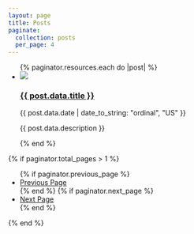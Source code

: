 ```yaml
---
layout: page
title: Posts
paginate:
  collection: posts
  per_page: 4
---
```


<ul class="grid blog" role="list" data-layout='50-50'>
  {% paginator.resources.each do |post| %}
  <li class="card border-2 flow overflow-hidden">
    <img class="ar-image" src="{{ post.data.image || 'https://placehold.co/778x438?text=Hello+Ruby'}}">
    <h3>
      <a href="{{ post.relative_url }}">{{ post.data.title }}</a>
    </h3>
    <p class="text-small">{{ post.data.date | date_to_string: "ordinal", "US" }}</p>
    <p>{{ post.data.description }}</p>
  </li>
  {% end %}
</ul>

{% if paginator.total_pages > 1 %}

  <ul class="pagination">
    {% if paginator.previous_page %}
    <li>
      <a href="{{ paginator.previous_page_path }}">Previous Page</a>
    </li>
    {% end %}
    {% if paginator.next_page %}
    <li>
      <a href="{{ paginator.next_page_path }}">Next Page</a>
    </li>
    {% end %}
  </ul>
{% end %}
